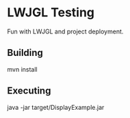 LWJGL Testing
=============

Fun with LWJGL and project deployment.

Building
--------

mvn install

Executing
---------
java -jar target/DisplayExample.jar